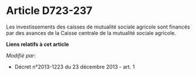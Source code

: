 # Article D723-237

Les investissements des caisses de mutualité sociale agricole sont financés par des avances de la Caisse centrale de la
mutualité sociale agricole.

**Liens relatifs à cet article**

_Modifié par_:

  - Décret n°2013-1223 du 23 décembre 2013 - art. 1
